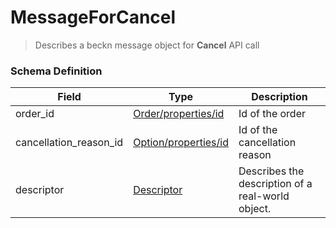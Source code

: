 MessageForCancel
=======

>Describes a beckn message object for **Cancel** API call

### Schema Definition


|**Field**|**Type**|**Description**|
|---------|--------|---------------|
|order_id| [Order/properties/id](/Mobility/Schema%20Reference/order) | Id of the order
|cancellation_reason_id| [Option/properties/id](/Mobility/Schema%20Reference/option) | Id of the cancellation reason
|descriptor| [Descriptor](/Mobility/Schema%20Reference/descriptor) | Describes the description of a real-world object.
